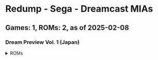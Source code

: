 # Redump - Sega - Dreamcast MIAs
## Games: 1, ROMs: 2, as of 2025-02-08
### Dream Preview Vol. 1 (Japan)
<details>
<summary>ROMs</summary>

Dream Preview Vol. 1 (Japan) (Track 1).bin, CRC: ddf41288

Dream Preview Vol. 1 (Japan) (Track 3).bin, CRC: 3a1c01de
</details>


